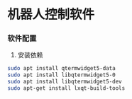 # 机器人控制软件
### 软件配置
1. 安装依赖
```bash
sudo apt install qtermwidget5-data 
sudo apt install libqtermwidget5-0 
sudo apt install libqtermwidget5-dev
sudo apt-get install lxqt-build-tools
```

